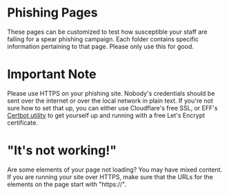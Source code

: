 # Phishing Pages
These pages can be customized to test how susceptible your staff are falling for a spear phishing campaign. Each folder contains specific information pertaining to that page. Please only use this for good. 

# Important Note
Please use HTTPS on your phishing site. Nobody's credentials should be sent over the internet or over the local network in plain text. If you're not sure how to set that up, you can either use Cloudflare's free SSL, or EFF's [Certbot utility](https://certbot.eff.org/) to get yourself up and running with a free Let's Encrypt certificate. 

# "It's not working!"
Are some elements of your page not loading? You may have mixed content. If you are running your site over HTTPS, make sure that the URLs for the elements on the page start with "https://".